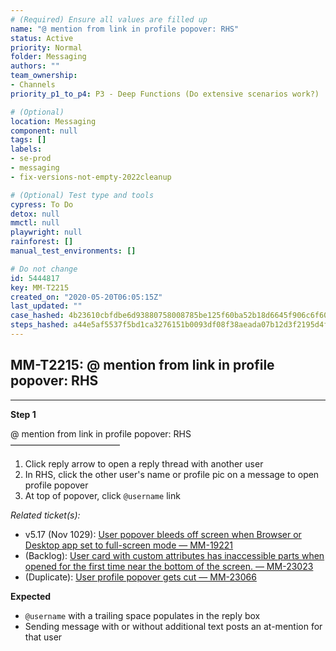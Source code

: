 ```yaml
---
# (Required) Ensure all values are filled up
name: "@ mention from link in profile popover: RHS"
status: Active
priority: Normal
folder: Messaging
authors: ""
team_ownership: 
- Channels
priority_p1_to_p4: P3 - Deep Functions (Do extensive scenarios work?)

# (Optional)
location: Messaging
component: null
tags: []
labels: 
- se-prod
- messaging
- fix-versions-not-empty-2022cleanup

# (Optional) Test type and tools
cypress: To Do
detox: null
mmctl: null
playwright: null
rainforest: []
manual_test_environments: []

# Do not change
id: 5444817
key: MM-T2215
created_on: "2020-05-20T06:05:15Z"
last_updated: ""
case_hashed: 4b23610cbfdbe6d93880758008785be125f60ba52b18d6645f906c6f60e5c4117af7ea4f78a13322d47e2e952eeaa2b7
steps_hashed: a44e5af5537f5bd1ca3276151b0093df08f38aeada07b12d3f2195d4f4f5668bef469fd028ec0aa8aa7187e8eb15a64d
---
```


<!-- (Auto-generated) Based on frontmatter's "key" and "name" -->

## MM-T2215: @ mention from link in profile popover: RHS

---

**Step 1**

@ mention from link in profile popover: RHS\
–––––––––––––––––––––––––

1. Click reply arrow to open a reply thread with another user
2. In RHS, click the other user's name or profile pic on a message to open profile popover
3. At top of popover, click `@username` link

_Related ticket(s):_

- v5.17 (Nov 1029): [User popover bleeds off screen when Browser or Desktop app set to full-screen mode — MM-19221](https://mattermost.atlassian.net/browse/MM-19221)
- (Backlog): [User card with custom attributes has inaccessible parts when opened for the first time near the bottom of the screen. — MM-23023](https://mattermost.atlassian.net/browse/MM-23023)
- (Duplicate): [User profile popover gets cut — MM-23066](https://mattermost.atlassian.net/browse/MM-23066)

**Expected**

- `@username` with a trailing space populates in the reply box
- Sending message with or without additional text posts an at-mention for that user

